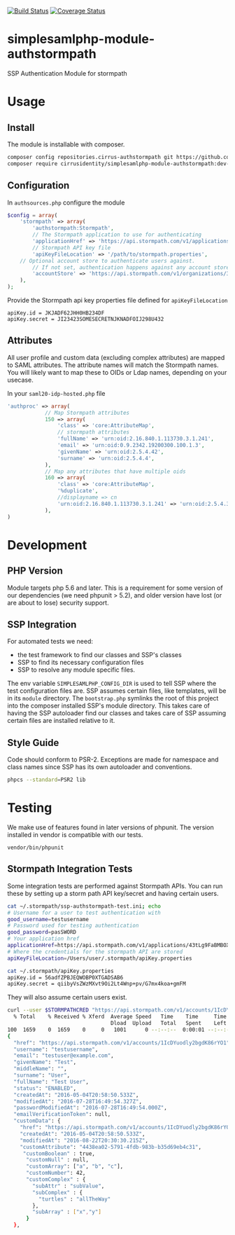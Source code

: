 [![Build Status](https://travis-ci.org/cirrusidentity/simplesamlphp-module-authstormpath.svg?branch=master)](https://travis-ci.org/cirrusidentity/simplesamlphp-module-authstormpath)
[![Coverage Status](https://coveralls.io/repos/github/cirrusidentity/simplesamlphp-module-authstormpath/badge.svg?branch=master)](https://coveralls.io/github/cirrusidentity/simplesamlphp-module-authstormpath?branch=master)
# simplesamlphp-module-authstormpath
SSP Authentication Module for stormpath

# Usage

## Install

The module is installable with composer.

```bash
composer config repositories.cirrus-authstormpath git https://github.com/cirrusidentity/simplesamlphp-module-authstormpath
composer require cirrusidentity/simplesamlphp-module-authstormpath:dev-master
```

## Configuration

In `authsources.php` configure the module
```php
$config = array(
    'stormpath' => array(
        'authstormpath:Stormpath',
        // The Stormpath application to use for authenticating
        'applicationHref' => 'https://api.stormpath.com/v1/applications/1TQNTuiFuXSzJGvaMHs4qI',
        // Stormpath API key file
        'apiKeyFileLocation' => '/path/to/stormpath.properties',
	// Optional account store to authenticate users against.
        // If not set, authentication happens against any account store configured for the application
        'accountStore' => 'https://api.stormpath.com/v1/organizations/3DuSeGAkNGZeOqewOy1fSP',
    ),
);
```

Provide the Stormpath api key properties file defined for `apiKeyFileLocation`

```
apiKey.id = JKJADF62JHH0HB234DF
apiKey.secret = JI23423SOMESECRETNJKNADFOIJ298U432
```

## Attributes

All user profile and custom data (excluding complex attributes) are mapped to SAML attributes. The attribute names will match the Stormpath names.
You will likely want to map these to OIDs or Ldap names, depending on your usecase.

In your `saml20-idp-hosted.php` file

```php
'authproc' => array(
            // Map Stormpath attributes
            150 => array(
                'class' => 'core:AttributeMap',
                // stormpath attributes
                'fullName' => 'urn:oid:2.16.840.1.113730.3.1.241',
                'email' => 'urn:oid:0.9.2342.19200300.100.1.3',
                'givenName' => 'urn:oid:2.5.4.42',
                'surname' => 'urn:oid:2.5.4.4',
            ),
            // Map any attributes that have multiple oids
            160 => array(
                'class' => 'core:AttributeMap',
                '%duplicate',
                //displayname => cn
                'urn:oid:2.16.840.1.113730.3.1.241' => 'urn:oid:2.5.4.3',
            ),
)
```


# Development

## PHP Version

Module targets php 5.6 and later. This is a requirement for some
version of our dependencies (we need phpunit > 5.2), and older version
have lost (or are about to lose) security support.

## SSP Integration

For automated tests we need:
 * the test framework to find our classes and SSP's classes
 * SSP to find its necessary configuration files
 * SSP to resolve any module specific files.

The env variable `SIMPLESAMLPHP_CONFIG_DIR` is used to tell SSP where the test configuration files are.
SSP assumes certain files, like templates, will be in its `module` directory. The `bootstrap.php` symlinks the root of this project
into the composer installed SSP's module directory. This takes care of having the SSP autoloader find our classes and takes care of SSP
assuming certain files are installed relative to it.

## Style Guide

Code should conform to PSR-2. Exceptions are made for namespace and class names since SSP has its own autoloader and conventions.

```bash
phpcs --standard=PSR2 lib
```

# Testing

We make use of features found in later versions of phpunit. The version installed in vendor is compatible with our tests.

`vendor/bin/phpunit`

## Stormpath Integration Tests

Some integration tests are performed against Stormpath APIs. You can run these by setting up a storm path API key/secret and having certain users.

```bash
cat ~/.stormpath/ssp-authstormpath-test.ini; echo
# Username for a user to test authentication with
good_username=testusername
# Password used for testing authentication
good_password=pasSWORD
# Your application href
applicationHref=https://api.stormpath.com/v1/applications/43tLg9FaBMBOXqAhsCYXlb
# Where the credentials for the stormpath API are stored
apiKeyFileLocation=/Users/user/.stormpath/apiKey.properties
```

```bash
cat ~/.stormpath/apiKey.properties
apiKey.id = 56adfZPBJEQWOBP0XTGADSAB6
apiKey.secret = qiibyVsZWzMXvt9Oi2Lt4Wnp+pv/G7mx4koa+gmFM
```

They will also assume certain users exist.

```bash
curl --user $STORMPATHCRED "https://api.stormpath.com/v1/accounts/1IcDYuodly2bgdK86rYO1?expand=customData" | jq '.'
  % Total    % Received % Xferd  Average Speed   Time    Time     Time  Current
                                 Dload  Upload   Total   Spent    Left  Speed
100  1659    0  1659    0     0   1001      0 --:--:--  0:00:01 --:--:--  1001
{
  "href": "https://api.stormpath.com/v1/accounts/1IcDYuodly2bgdK86rYO1",
  "username": "testusername",
  "email": "testuser@example.com",
  "givenName": "Test",
  "middleName": "",
  "surname": "User",
  "fullName": "Test User",
  "status": "ENABLED",
  "createdAt": "2016-05-04T20:58:50.533Z",
  "modifiedAt": "2016-07-28T16:49:54.327Z",
  "passwordModifiedAt": "2016-07-28T16:49:54.000Z",
  "emailVerificationToken": null,
  "customData": {
    "href": "https://api.stormpath.com/v1/accounts/1IcDYuodly2bgdK86rYO1/customData",
    "createdAt": "2016-05-04T20:58:50.533Z",
    "modifiedAt": "2016-08-22T20:30:30.215Z",
    "customAttribute": "4438ea02-5791-4fdb-983b-b35d69eb4c31",
     "customBoolean" : true,
      "customNull" : null,
      "customArray": ["a", "b", "c"],
      "customNumber": 42,
      "customComplex" : {
        "subAttr" : "subValue",
        "subComplex" : {
          "turtles" : "allTheWay"
        },
        "subArray" : ["x","y"]
      }
  },
```